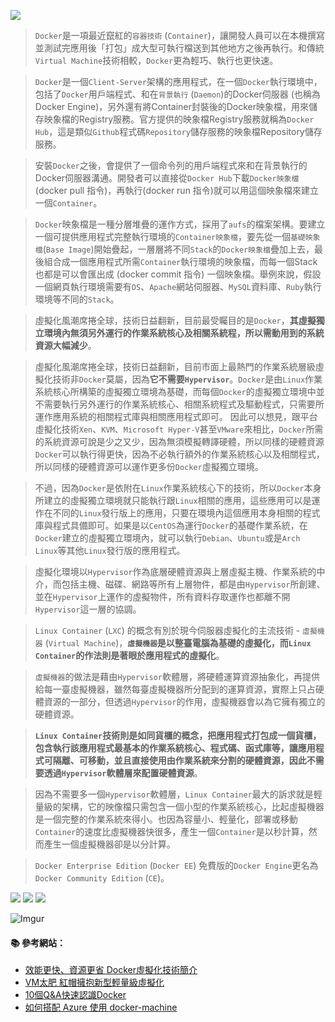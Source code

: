 ![](http://i.imgur.com/KtX3yig.png)

> `Docker`是一項最近竄紅的`容器技術` (`Container`)，讓開發人員可以在本機撰寫並測試完應用後「打包」成大型可執行檔送到其他地方之後再執行。和傳統`Virtual Machine`技術相較，`Docker`更為輕巧、執行也更快速。

> `Docker`是一個`Client-Server`架構的應用程式，在一個`Docker`執行環境中，包括了`Docker`用戶端程式、和在`背景執行` (`Daemon`)的Docker伺服器 (也稱為Docker Engine)，另外還有將Container封裝後的Docker映象檔，用來儲存映象檔的Registry服務。官方提供的映象檔Registry服務就稱為`Docker Hub`，這是類似`Github`程式碼`Repository`儲存服務的映象檔Repository儲存服務。

> 安裝`Docker`之後，會提供了一個命令列的用戶端程式來和在背景執行的Docker伺服器溝通。開發者可以直接從`Docker Hub`下載`Docker映象檔`(docker pull 指令)，再執行(docker run 指令)就可以用這個映象檔來建立一個`Container`。

> `Docker`映象檔是一種分層堆疊的運作方式，採用了`aufs`的檔案架構。要建立一個可提供應用程式完整執行環境的`Container映象檔`，要先從一個`基礎映象檔`(`Base Image`)開始疊起，一層層將不同`Stack`的`Docker映象檔`疊加上去，最後組合成一個應用程式所需`Container`執行環境的映象檔，而每一個Stack也都是可以會匯出成 (docker commit 指令) 一個映象檔。舉例來說，假設一個網頁執行環境需要有`OS`、`Apache`網站伺服器、`MySQL`資料庫、`Ruby`執行環境等不同的`Stack`。

> 虛擬化風潮席捲全球，技術日益翻新，目前最受矚目的是`Docker`，**其虛擬獨立環境內無須另外運行的作業系統核心及相關系統程，所以需動用到的系統資源大幅減少**。

> 虛擬化風潮席捲全球，技術日益翻新，目前市面上最熱門的作業系統層級虛擬化技術非`Docker`莫屬，因為**它不需要`Hypervisor`**。`Docker`是由`Linux`作業系統核心所構築的虛擬獨立環境為基礎，而每個`Docker`的虛擬獨立環境中並不需要執行另外運行的作業系統核心、相關系統程式及驅動程式，只需要所運作應用系統的相關程式庫與相關應用程式即可。 
> 因此可以想見，跟平台虛擬化技術`Xen`、`KVM`、`Microsoft Hyper-V`甚至`VMware`來相比，`Docker`所需的系統資源可說是少之又少，因為無須模擬轉譯硬體，所以同樣的硬體資源`Docker`可以執行得更快，因為不必執行額外的作業系統核心以及相關程式，所以同樣的硬體資源可以運作更多份`Docker`虛擬獨立環境。
 
> 不過，因為`Docker`是依附在`Linux`作業系統核心下的技術，所以`Docker`本身所建立的虛擬獨立環境就只能執行跟`Linux`相關的應用，這些應用可以是運作在不同的`Linux`發行版上的應用，只要在環境內這個應用本身相關的程式庫與程式具備即可。如果是以`CentOS`為運行`Docker`的基礎作業系統，在`Docker`建立的虛擬獨立環境內，就可以執行`Debian`、`Ubuntu`或是`Arch Linux`等其他`Linux`發行版的應用程式。
 
> 虛擬化環境以`Hypervisor`作為底層硬體資源與上層虛擬主機、作業系統的中介，而包括主機、磁碟、網路等所有上層物件，都是由`Hypervisor`所創建、並在`Hypervisor`上運作的虛擬物件，所有資料存取運作也都離不開`Hypervisor`這一層的協調。

> `Linux Container` (`LXC`) 的概念有別於現今伺服器虛擬化的主流技術 - `虛擬機器` (`Virtual Machine`)，**`虛擬機器`是以整臺電腦為基礎的虛擬化，而`Linux Container`的作法則是著眼於應用程式的虛擬化**。

> `虛擬機器`的做法是藉由`Hypervisor`軟體層，將硬體運算資源抽象化，再提供給每一臺虛擬機器，雖然每臺虛擬機器所分配到的運算資源，實際上只占硬體資源的一部分，但透過`Hypervisor`的作用，虛擬機器會以為它擁有獨立的硬體資源。

> **`Linux Container`技術則是如同貨櫃的概念，把應用程式打包成一個貨櫃，包含執行該應用程式最基本的作業系統核心、程式碼、函式庫等，讓應用程式可隔離、可移動，並且直接使用由作業系統來分割的硬體資源，因此不需要透過`Hypervisor`軟體層來配置硬體資源**。

> 因為不需要多一個`Hypervisor`軟體層，`Linux Container`最大的訴求就是輕量級的架構，它的映像檔只需包含一個小型的作業系統核心，比起虛擬機器是一個完整的作業系統來得小。也因為容量小、輕量化，部署或移動`Container`的速度比虛擬機器快很多，產生一個`Container`是以秒計算，然而產生一個虛擬機器卻是以分計算。

> `Docker Enterprise Edition` (`Docker EE`)
> 免費版的`Docker Engine`更名為`Docker Community Edition` (`CE`)。

![](http://i.imgur.com/22S5qmn.png)
![](http://i.imgur.com/iUBa3dw.png)
![](http://i.imgur.com/lcXEoCK.png)

![Imgur](http://i.imgur.com/08lDi3b.png)

#### :books: 參考網站：
- [效能更快、資源更省 Docker虛擬化技術簡介](http://www.netadmin.com.tw/article_content.aspx?sn=1503060001)
- [VM太肥   紅帽擁抱新型輕量級虛擬化](http://www.ithome.com.tw/news/86808)
- [10個Q&A快速認識Docker](http://www.ithome.com.tw/news/91847)
- [如何搭配 Azure 使用 docker-machine](https://azure.microsoft.com/zh-tw/documentation/articles/virtual-machines-docker-machine/)
